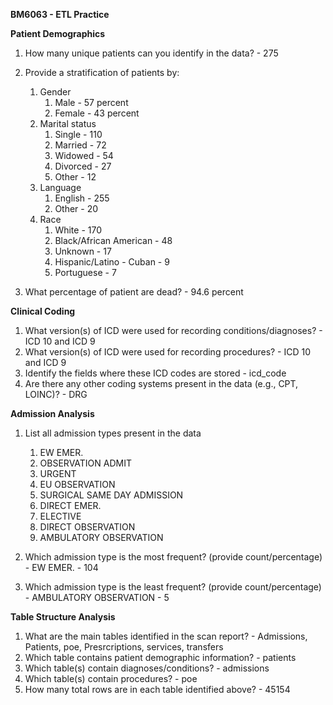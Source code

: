 **BM6063 - ETL Practice**

**Patient Demographics**

1. How many unique patients can you identify in the data? - 275
2. Provide a stratification of patients by:
    1. Gender 
        1. Male - 57 percent 
        2. Female - 43 percent
    2. Marital status 
        1. Single - 110 
        2. Married - 72 
        3. Widowed - 54 
        4. Divorced - 27 
        5. Other - 12
    3. Language 
        1. English - 255 
        2. Other - 20
    4. Race
        1. White - 170
        2. Black/African American - 48
        3. Unknown - 17
        4. Hispanic/Latino - Cuban - 9
        5. Portuguese - 7


3. What percentage of patient are dead? - 94.6 percent

**Clinical Coding**

1. What version(s) of ICD were used for recording conditions/diagnoses? - ICD 10 and ICD 9
2. What version(s) of ICD were used for recording procedures? - ICD 10 and ICD 9
3. Identify the fields where these ICD codes are stored - icd_code
4. Are there any other coding systems present in the data (e.g., CPT, LOINC)? - DRG 

**Admission Analysis**

1. List all admission types present in the data 
    1. EW EMER.
    2. OBSERVATION ADMIT
    3. URGENT
    4. EU OBSERVATION
    5. SURGICAL SAME DAY ADMISSION
    6. DIRECT EMER.
    7. ELECTIVE
    8. DIRECT OBSERVATION
    9. AMBULATORY OBSERVATION
    
2. Which admission type is the most frequent? (provide count/percentage) - EW EMER. - 104 
3. Which admission type is the least frequent? (provide count/percentage) - AMBULATORY OBSERVATION - 5

**Table Structure Analysis**

1. What are the main tables identified in the scan report? - Admissions, Patients, poe, Presrcriptions, services, transfers 
2. Which table contains patient demographic information? - patients
3. Which table(s) contain diagnoses/conditions? - admissions
4. Which table(s) contain procedures? - poe
5. How many total rows are in each table identified above? - 45154
